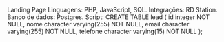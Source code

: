 Landing Page
Linguagens: PHP, JavaScript, SQL.
Integrações: RD Station.
Banco de dados: Postgres.
Script:
CREATE TABLE lead (
    id integer NOT NULL,
    nome character varying(255) NOT NULL,
    email character varying(255) NOT NULL,
    telefone character varying(15) NOT NULL
);

